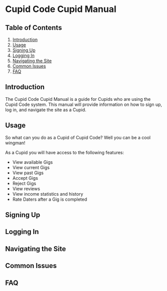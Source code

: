 # Cupid Code Cupid Manual

## Table of Contents
1. [Introduction](#introduction)
2. [Usage](#usage)
3. [Signing Up](#signing-up)
4. [Logging In](#logging-in)
5. [Navigating the Site](#navigating-the-site)
6. [Common Issues](#common-issues)
7. [FAQ](#faq)

## Introduction

The Cupid Code Cupid Manual is a guide for Cupids who are using the Cupid Code system. This manual will provide information on how to sign up, log in, and navigate the site as a Cupid.

## Usage

So what can you do as a Cupid of Cupid Code? Well you can be a cool wingman!

As a Cupid you will have access to the following features:
- View available Gigs
- View current Gigs
- View past Gigs
- Accept Gigs
- Reject Gigs
- View reviews
- View income statistics and history
- Rate Daters after a Gig is completed

## Signing Up


## Logging In


## Navigating the Site


## Common Issues


## FAQ